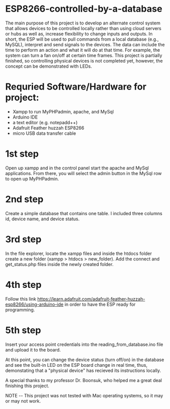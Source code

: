 # ESP8266-controlled-by-a-database
The main purpose of this project is to develop an alternate control system that allows devices to be controlled locally rather than using cloud servers or hubs as well as, increase flexibility to change inputs and outputs. In short, the ESP will be used to pull commands from a local database (e.g., MySQL), interpret and send signals to the devices. The data can include the time to perform an action and what it will do at that time. For example, the system can turn a fan on/off at certain time frames. This project is partially finished, so controlling physical devices is not completed yet, however, the concept can be demonstrated with LEDs. 

# Requried Software/Hardware for project:
  * Xampp to run MyPHPadmin, apache, and MySql
  * Arduino IDE
  * a text editor (e.g. notepadd++)
  * Adafruit Feather huzzah ESP8266
  * micro USB data transfer cable
  

# 1st step 
Open up xampp and in the control panel start the apache and MySql applications. From there, you will select the admin button in the MySql row to open up MyPHPadmin.

# 2nd step
Create a simple database that contains one table. I included three columns id, device name, and device status.

# 3rd step
In the file explorer, locate the xampp files and inside the htdocs folder create a new folder (xampp > htdocs > new_folder). Add the connect and get_status.php files inside the newly created folder. 

# 4th step
Follow this link https://learn.adafruit.com/adafruit-feather-huzzah-esp8266/using-arduino-ide in order to have the ESP ready for programming.

# 5th step
Insert your access point credentials into the reading_from_database.ino file and upload it to the board. 

At this point, you can change the device status (turn off/on) in the database and see the built-in LED on the ESP board change in real time, thus, demonstating that a "physical device" has recieved its instructions locally.

A special thanks to my professor Dr. Boonsuk, who helped me a great deal finishing this project.

NOTE -- This project was not tested with Mac operating systems, so it may or may not work.
